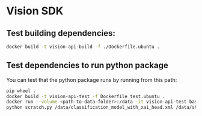 # Vision SDK


## Test building dependencies:

``` sh
docker build -t vision-api-build -f ./Dockerfile.ubuntu .
```

## Test dependencies to run python package

You can test that the python package runs by running from this path:

``` sh
pip wheel .
docker build -t vision-api-test -f Dockerfile_test.ubuntu . 
docker run --volume <path-to-data-folder>:/data -it vision-api-test bash 
python scratch.py /data/classification_model_with_xai_head.xml /data/sheep.jpg
```
